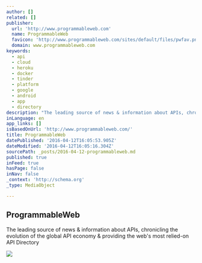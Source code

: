 ```yaml
---
author: []
related: []
publisher:
  url: 'http://www.programmableweb.com'
  name: ProgrammableWeb
  favicon: 'http://www.programmableweb.com/sites/default/files/pwfav.png'
  domain: www.programmableweb.com
keywords:
  - api
  - cloud
  - heroku
  - docker
  - tinder
  - platform
  - google
  - android
  - app
  - directory
description: "The leading source of news & information about APIs, chronicling the evolution of the global API economy & providing the web's most relied-on API Directory"
inLanguage: en
app_links: []
isBasedOnUrl: 'http://www.programmableweb.com/'
title: ProgrammableWeb
datePublished: '2016-04-12T16:05:53.905Z'
dateModified: '2016-04-12T16:05:16.304Z'
sourcePath: _posts/2016-04-12-programmableweb.md
published: true
inFeed: true
hasPage: false
inNav: false
_context: 'http://schema.org'
_type: MediaObject

---
```

<article style=""><h1>ProgrammableWeb</h1><p>The leading source of news &amp; information about APIs, chronicling the evolution of the global API economy &amp; providing the web's most relied-on API Directory</p><img src="http://i61.tinypic.com/25a5ajc.png" /></article>